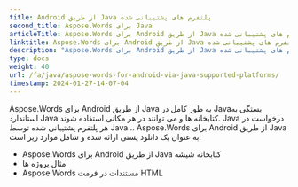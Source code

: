 ```yaml
---
title: Android از طریق Java پلتفرم های پشتیبانی شده
second_title: Aspose.Words برای Java
articleTitle: Aspose.Words برای Android از طریق Java پلتفرم های پشتیبانی شده
linktitle: Aspose.Words برای Android از طریق Java پلتفرم های پشتیبانی شده
description: "Aspose.Words برای Android از طریق Java پلتفرم های پشتیبانی شده"
type: docs
weight: 40
url: /fa/java/aspose-words-for-android-via-java-supported-platforms/
timestamp: 2024-01-27-14-07-04
---
```


Aspose.Words برای Android از طریق Java به طور کامل در Javaبستگی به استاندارد Java کتابخانه ها و می توانند در هر مکانی استفاده شوند. Java درخواست در هر پلتفرم پشتیبانی شده توسط Java... Aspose.Words برای Android از طریق Java به عنوان یک دانلود پستی ارائه شده و شامل موارد زیر است:

- Aspose.Words برای Android از طریق Java کتابخانه شیشه
- مثال پروژه ها
- Aspose.Words مستندات در فرمت HTML






